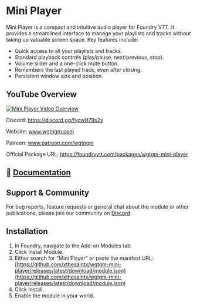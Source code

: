 # Mini Player

Mini Player is a compact and intuitive audio player for Foundry VTT. It provides a streamlined interface to manage your playlists and tracks without taking up valuable screen space. Key features include:
- Quick access to all your playlists and tracks.
- Standard playback controls (play/pause, next/previous, stop).
- Volume slider and a one-click mute button.
- Remembers the last played track, even after closing.
- Persistent window size and position.

## YouTube Overview
[![Mini Player Video Overview](https://img.youtube.com/vi/7VqU8gyq8Oc/0.jpg)](https://youtu.be/7VqU8gyq8Oc?si=q1KFPZVy2fGuqIn8)


Discord: https://discord.gg/fycwH79s2y

Website: www.wgtngm.com

Patreon: www.patreon.com/wgtngm

Official Package URL: https://foundryvtt.com/packages/wgtgm-mini-player

## 📖 [Documentation](https://campaigncodex.wgtngm.com/miniplayer)


## Support & Community

For bug reports, feature requests or general chat about the module or other publications, please join our community on [Discord](https://discord.gg/fycwH79s2y).

## Installation

1. In Foundry, navigate to the Add-on Modules tab.  
2. Click Install Module.  
3. Either search for "Mini Player" or  paste the manifest URL:   
   [https://github.com/xthesaintx/wgtgm-mini-player/releases/latest/download/module.json](https://github.com/xthesaintx/wgtgm-mini-player/releases/latest/download/module.json)
4. Click Install.  
5. Enable the module in your world.
